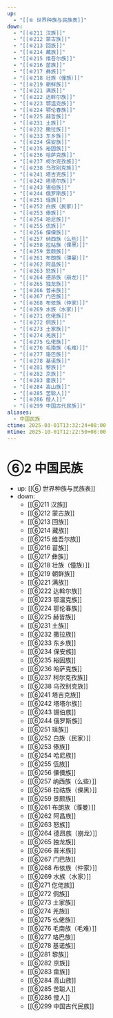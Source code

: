 ```yaml
---
up:
  - "[[⑥ 世界种族与民族表]]"
down:
  - "[[⑥211 汉族]]"
  - "[[⑥212 蒙古族]]"
  - "[[⑥213 回族]]"
  - "[[⑥214 藏族]]"
  - "[[⑥215 维吾尔族]]"
  - "[[⑥216 苗族]]"
  - "[[⑥217 彝族]]"
  - "[[⑥218 壮族（僮族）]]"
  - "[[⑥219 朝鲜族]]"
  - "[[⑥221 满族]]"
  - "[[⑥222 达斡尔族]]"
  - "[[⑥223 鄂温克族]]"
  - "[[⑥224 鄂伦春族]]"
  - "[[⑥225 赫哲族]]"
  - "[[⑥231 土族]]"
  - "[[⑥232 撒拉族]]"
  - "[[⑥233 东乡族]]"
  - "[[⑥234 保安族]]"
  - "[[⑥235 裕固族]]"
  - "[[⑥236 哈萨克族]]"
  - "[[⑥237 柯尔克孜族]]"
  - "[[⑥238 乌孜别克族]]"
  - "[[⑥241 塔吉克族]]"
  - "[[⑥242 塔塔尔族]]"
  - "[[⑥243 锡伯族]]"
  - "[[⑥244 俄罗斯族]]"
  - "[[⑥251 瑶族]]"
  - "[[⑥252 白族（民家）]]"
  - "[[⑥253 傣族]]"
  - "[[⑥254 哈尼族]]"
  - "[[⑥255 佤族]]"
  - "[[⑥256 傈僳族]]"
  - "[[⑥257 纳西族（么些）]]"
  - "[[⑥258 拉祜族（倮黑）]]"
  - "[[⑥259 景颇族]]"
  - "[[⑥261 布朗族（濮曼）]]"
  - "[[⑥262 阿昌族]]"
  - "[[⑥263 怒族]]"
  - "[[⑥264 德昂族（崩龙）]]"
  - "[[⑥265 独龙族]]"
  - "[[⑥266 普米族]]"
  - "[[⑥267 门巴族]]"
  - "[[⑥268 布依族（仲家）]]"
  - "[[⑥269 水族（水家）]]"
  - "[[⑥271 仡佬族]]"
  - "[[⑥272 侗族]]"
  - "[[⑥273 土家族]]"
  - "[[⑥274 羌族]]"
  - "[[⑥275 仫佬族]]"
  - "[[⑥276 毛南族（毛难）]]"
  - "[[⑥277 珞巴族]]"
  - "[[⑥278 基诺族]]"
  - "[[⑥281 黎族]]"
  - "[[⑥282 京族]]"
  - "[[⑥283 畲族]]"
  - "[[⑥284 高山族]]"
  - "[[⑥285 苦聪人]]"
  - "[[⑥286 僜人]]"
  - "[[⑥299 中国古代民族]]"
aliases:
  - 中国民族
ctime: 2025-03-01T13:32:24+08:00
mtime: 2025-10-01T12:22:50+08:00
---
```


# ⑥2 中国民族

- up: [[⑥ 世界种族与民族表]]
- down:	
	- [[⑥211 汉族]]
	- [[⑥212 蒙古族]]
	- [[⑥213 回族]]
	- [[⑥214 藏族]]
	- [[⑥215 维吾尔族]]
	- [[⑥216 苗族]]
	- [[⑥217 彝族]]
	- [[⑥218 壮族（僮族）]]
	- [[⑥219 朝鲜族]]
	- [[⑥221 满族]]
	- [[⑥222 达斡尔族]]
	- [[⑥223 鄂温克族]]
	- [[⑥224 鄂伦春族]]
	- [[⑥225 赫哲族]]
	- [[⑥231 土族]]
	- [[⑥232 撒拉族]]
	- [[⑥233 东乡族]]
	- [[⑥234 保安族]]
	- [[⑥235 裕固族]]
	- [[⑥236 哈萨克族]]
	- [[⑥237 柯尔克孜族]]
	- [[⑥238 乌孜别克族]]
	- [[⑥241 塔吉克族]]
	- [[⑥242 塔塔尔族]]
	- [[⑥243 锡伯族]]
	- [[⑥244 俄罗斯族]]
	- [[⑥251 瑶族]]
	- [[⑥252 白族（民家）]]
	- [[⑥253 傣族]]
	- [[⑥254 哈尼族]]
	- [[⑥255 佤族]]
	- [[⑥256 傈僳族]]
	- [[⑥257 纳西族（么些）]]
	- [[⑥258 拉祜族（倮黑）]]
	- [[⑥259 景颇族]]
	- [[⑥261 布朗族（濮曼）]]
	- [[⑥262 阿昌族]]
	- [[⑥263 怒族]]
	- [[⑥264 德昂族（崩龙）]]
	- [[⑥265 独龙族]]
	- [[⑥266 普米族]]
	- [[⑥267 门巴族]]
	- [[⑥268 布依族（仲家）]]
	- [[⑥269 水族（水家）]]
	- [[⑥271 仡佬族]]
	- [[⑥272 侗族]]
	- [[⑥273 土家族]]
	- [[⑥274 羌族]]
	- [[⑥275 仫佬族]]
	- [[⑥276 毛南族（毛难）]]
	- [[⑥277 珞巴族]]
	- [[⑥278 基诺族]]
	- [[⑥281 黎族]]
	- [[⑥282 京族]]
	- [[⑥283 畲族]]
	- [[⑥284 高山族]]
	- [[⑥285 苦聪人]]
	- [[⑥286 僜人]]
	- [[⑥299 中国古代民族]]
	
